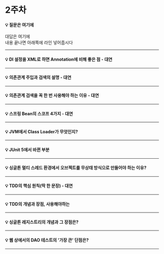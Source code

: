 # 2주차  
#### :bulb: 질문은 여기에  
대답은 여기에  
내용 끝나면 아래쪽에 라인 넣어줍시다  

--------

#### :bulb: DI 설정을 XML로 하면 Annotation에 비해 좋은 점 - 대연

--------

#### :bulb: 의존관계 주입과 검색의 설명 - 대연

--------

#### :bulb: 의존관계 검색을 꼭 한 번 사용해야 하는 이유 - 대연

--------

#### :bulb: 스프링 Bean의 스코프 4가지 - 대연

--------

#### :bulb: JVM에서 Class Loader가 무엇인지?

--------

#### :bulb: JUnit 5에서 바뀐 부분

---------

#### :bulb: 싱글톤 멀티 스레드 환경에서 오브젝트를 무상태 방식으로 만들어야 하는 이유?

---------

#### :bulb: TDD의 핵심 원칙(딱 한 문장) - 대연

---------

#### :bulb: TDD의 개념과 장점, 사용해야하는 

---------

#### :bulb: 싱글톤 레지스트리의 개념과 그 장점은?

---------

#### :bulb: 웹 상에서의 DAO 테스트의 '가장 큰' 단점은?

---------
